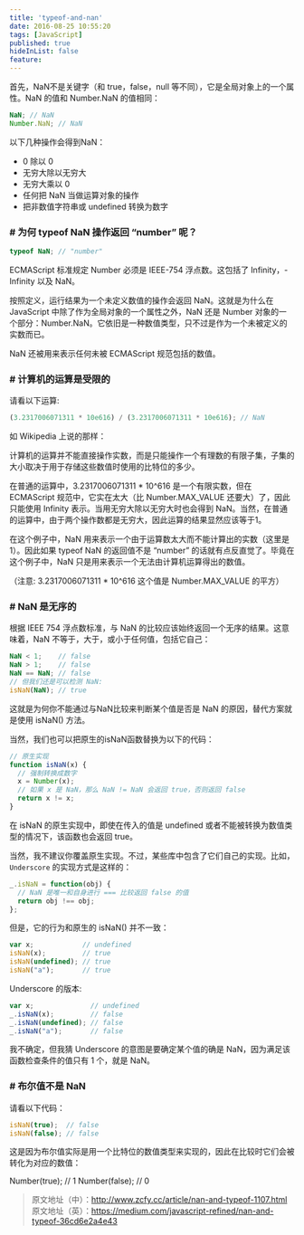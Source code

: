 ```yaml
---
title: 'typeof-and-nan'
date: 2016-08-25 10:55:20
tags: [JavaScript]
published: true
hideInList: false
feature: 
---
```


首先，NaN不是关键字（和 true，false，null 等不同），它是全局对象上的一个属性。NaN 的值和 Number.NaN 的值相同：

<!-- more -->

```js
NaN; // NaN
Number.NaN; // NaN
```

以下几种操作会得到NaN：
- 0 除以 0
- 无穷大除以无穷大
- 无穷大乘以 0
- 任何把 NaN 当做运算对象的操作
- 把非数值字符串或 undefined 转换为数字


### # 为何 typeof NaN 操作返回 “number” 呢？
```js
typeof NaN; // "number"
```

ECMAScript 标准规定 Number 必须是 IEEE-754 浮点数。这包括了 Infinity，-Infinity 以及 NaN。

按照定义，运行结果为一个未定义数值的操作会返回 NaN。这就是为什么在 JavaScript 中除了作为全局对象的一个属性之外，NaN 还是 Number 对象的一个部分：Number.NaN。它依旧是一种数值类型，只不过是作为一个未被定义的实数而已。

NaN 还被用来表示任何未被 ECMAScript 规范包括的数值。


### # 计算机的运算是受限的

请看以下运算:
```js
(3.2317006071311 * 10e616) / (3.2317006071311 * 10e616); // NaN
```

如 Wikipedia 上说的那样：

计算机的运算并不能直接操作实数，而是只能操作一个有理数的有限子集，子集的大小取决于用于存储这些数值时使用的比特位的多少。

在普通的运算中，3.2317006071311 * 10^616 是一个有限实数，但在 ECMAScript 规范中，它实在太大（比 Number.MAX_VALUE 还要大）了，因此只能使用 Infinity 表示。当用无穷大除以无穷大时也会得到 NaN。当然，在普通的运算中，由于两个操作数都是无穷大，因此运算的结果显然应该等于1。

在这个例子中，NaN 用来表示一个由于运算数太大而不能计算出的实数（这里是1）。因此如果 typeof NaN 的返回值不是 “number” 的话就有点反直觉了。毕竟在这个例子中，NaN 只是用来表示一个无法由计算机运算得出的数值。

（注意: 3.2317006071311 * 10^616 这个值是 Number.MAX_VALUE 的平方）


### # NaN 是无序的

根据 IEEE 754 浮点数标准，与 NaN 的比较应该始终返回一个无序的结果。这意味着，NaN 不等于，大于，或小于任何值，包括它自己：
```js
NaN < 1;    // false
NaN > 1;    // false
NaN == NaN; // false
// 但我们还是可以检测 NaN:
isNaN(NaN); // true
```

这就是为何你不能通过与NaN比较来判断某个值是否是 NaN 的原因，替代方案就是使用 isNaN() 方法。

当然，我们也可以把原生的isNaN函数替换为以下的代码：
```js
// 原生实现
function isNaN(x) {
  // 强制转换成数字
  x = Number(x);
  // 如果 x 是 NaN，那么 NaN != NaN 会返回 true，否则返回 false
  return x != x;
}
```

在 isNaN 的原生实现中，即使在传入的值是 undefined 或者不能被转换为数值类型的情况下，该函数也会返回 true。

当然，我不建议你覆盖原生实现。不过，某些库中包含了它们自己的实现。比如，`Underscore` 的实现方式是这样的：
```js
_.isNaN = function(obj) {
  // NaN 是唯一和自身进行 === 比较返回 false 的值
  return obj !== obj;
};
```

但是，它的行为和原生的 isNaN() 并不一致：
```js
var x;            // undefined
isNaN(x);         // true
isNaN(undefined); // true
isNaN("a");       // true
```

Underscore 的版本:
```js
var x;              // undefined
_.isNaN(x);         // false
_.isNaN(undefined); // false
_.isNaN("a");       // false
```

我不确定，但我猜 Underscore 的意图是要确定某个值的确是 NaN，因为满足该函数检查条件的值只有 1 个，就是 NaN。


### # 布尔值不是 NaN

请看以下代码：
```js
isNaN(true);  // false
isNaN(false); // false
```

这是因为布尔值实际是用一个比特位的数值类型来实现的，因此在比较时它们会被转化为对应的数值：

Number(true);  // 1
Number(false); // 0

> 原文地址（中）：http://www.zcfy.cc/article/nan-and-typeof-1107.html
  原文地址（英）：https://medium.com/javascript-refined/nan-and-typeof-36cd6e2a4e43
